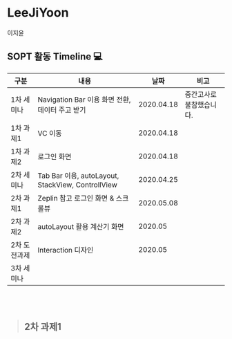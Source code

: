 # LeeJiYoon
이지윤

## SOPT 활동 Timeline :computer:
|구분|내용|날짜|비고|
|---|------|---|--|
|1차 세미나|Navigation Bar 이용 화면 전환, 데이터 주고 받기|2020.04.18|중간고사로 불참했습니다.|
|1차 과제1|VC 이동|2020.04.18||
|1차 과제2|로그인 화면|2020.04.18||
|2차 세미나|Tab Bar 이용, autoLayout, StackView, ControllView|2020.04.25||
|2차 과제1|Zeplin 참고 로그인 화면 & 스크롤뷰|2020.05.08||
|2차 과제2|autoLayout 활용 계산기 화면|2020.05||
|2차 도전과제|Interaction 디자인|2020.05||
|3차 세미나||||

<br/>
<br/>

> ## 2차 과제1
